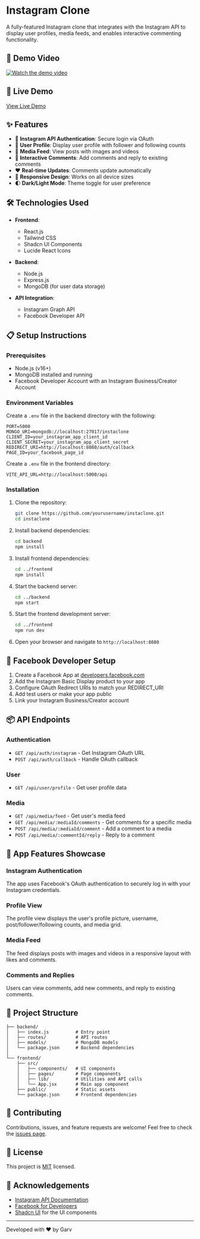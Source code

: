 # Instagram Clone


A fully-featured Instagram clone that integrates with the Instagram API to display user profiles, media feeds, and enables interactive commenting functionality.

## 🎥 Demo Video
[![Watch the demo video](https://cdn.loom.com/sessions/thumbnails/f3f20bdee8d54b78ba87e57824eb7a46-with-play.gif)](https://www.loom.com/share/f3f20bdee8d54b78ba87e57824eb7a46)


## 🚀 Live Demo

[View Live Demo](https://instaclone-yourusername.vercel.app)

## ✨ Features

- 🔐 **Instagram API Authentication**: Secure login via OAuth
- 👤 **User Profile**: Display user profile with follower and following counts
- 📱 **Media Feed**: View posts with images and videos
- 💬 **Interactive Comments**: Add comments and reply to existing comments
- ❤️ **Real-time Updates**: Comments update automatically
- 🔄 **Responsive Design**: Works on all device sizes
- 🌓 **Dark/Light Mode**: Theme toggle for user preference

## 🛠️ Technologies Used

- **Frontend**:
  - React.js
  - Tailwind CSS
  - Shadcn UI Components
  - Lucide React Icons

- **Backend**:
  - Node.js
  - Express.js
  - MongoDB (for user data storage)

- **API Integration**:
  - Instagram Graph API
  - Facebook Developer API

## 📋 Setup Instructions

### Prerequisites

- Node.js (v16+)
- MongoDB installed and running
- Facebook Developer Account with an Instagram Business/Creator Account

### Environment Variables

Create a `.env` file in the backend directory with the following:

```
PORT=5000
MONGO_URI=mongodb://localhost:27017/instaclone
CLIENT_ID=your_instagram_app_client_id
CLIENT_SECRET=your_instagram_app_client_secret
REDIRECT_URI=http://localhost:8080/auth/callback
PAGE_ID=your_facebook_page_id
```

Create a `.env` file in the frontend directory:

```
VITE_API_URL=http://localhost:5000/api
```

### Installation

1. Clone the repository:
   ```bash
   git clone https://github.com/yourusername/instaclone.git
   cd instaclone
   ```

2. Install backend dependencies:
   ```bash
   cd backend
   npm install
   ```

3. Install frontend dependencies:
   ```bash
   cd ../frontend
   npm install
   ```

4. Start the backend server:
   ```bash
   cd ../backend
   npm start
   ```

5. Start the frontend development server:
   ```bash
   cd ../frontend
   npm run dev
   ```

6. Open your browser and navigate to `http://localhost:8080`

## 🔧 Facebook Developer Setup

1. Create a Facebook App at [developers.facebook.com](https://developers.facebook.com/)
2. Add the Instagram Basic Display product to your app
3. Configure OAuth Redirect URIs to match your REDIRECT_URI
4. Add test users or make your app public
5. Link your Instagram Business/Creator account

## 📦 API Endpoints

### Authentication
- `GET /api/auth/instagram` - Get Instagram OAuth URL
- `POST /api/auth/callback` - Handle OAuth callback

### User
- `GET /api/user/profile` - Get user profile data

### Media
- `GET /api/media/feed` - Get user's media feed
- `GET /api/media/:mediaId/comments` - Get comments for a specific media
- `POST /api/media/:mediaId/comment` - Add a comment to a media
- `POST /api/media/:commentId/reply` - Reply to a comment

## 📱 App Features Showcase

### Instagram Authentication
The app uses Facebook's OAuth authentication to securely log in with your Instagram credentials.

### Profile View
The profile view displays the user's profile picture, username, post/follower/following counts, and media grid.

### Media Feed
The feed displays posts with images and videos in a responsive layout with likes and comments.

### Comments and Replies
Users can view comments, add new comments, and reply to existing comments.

## 🧩 Project Structure

```
├── backend/
│   ├── index.js          # Entry point
│   ├── routes/           # API routes
│   ├── models/           # MongoDB models
│   └── package.json      # Backend dependencies
│
└── frontend/
    ├── src/
    │   ├── components/   # UI components
    │   ├── pages/        # Page components
    │   ├── lib/          # Utilities and API calls
    │   └── App.jsx       # Main app component
    ├── public/           # Static assets
    └── package.json      # Frontend dependencies
```

## 🤝 Contributing

Contributions, issues, and feature requests are welcome! Feel free to check the [issues page](https://github.com/yourusername/instaclone/issues).

## 📄 License

This project is [MIT](LICENSE) licensed.

## 🙏 Acknowledgements

- [Instagram API Documentation](https://developers.facebook.com/docs/instagram-api/)
- [Facebook for Developers](https://developers.facebook.com/)
- [Shadcn UI](https://ui.shadcn.com/) for the UI components

---

Developed with ❤️ by Garv 
